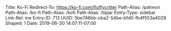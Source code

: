 Title: Ko-Fi
Redirect-To: https://ko-fi.com/fluffycritter
Path-Alias: /patreon
Path-Alias: /ko-fi
Path-Alias: /kofi
Path-Alias: /tipjar
Entry-Type: sidebar
Link-Rel: me
Entry-ID: 713
UUID: 5be746bb-cba2-54be-bfd0-fb4f553a4028
Shaped: 1
Date: 2019-06-30 14:07:11-07:00

